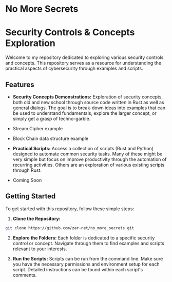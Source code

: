 # No More Secrets

# Security Controls & Concepts Exploration

Welcome to my repository dedicated to exploring various security controls and concepts. This repository serves as a resource for understanding the practical aspects of cybersecurity through examples and scripts. 

## Features

- **Security Concepts Demonstrations:** Exploration of security concepts, both old and new school through
source code written in Rust as well as general dialogs. The goal is to break-down ideas into examples that
can be used to understand fundamentals, explore the larger concept, or simply get a grasp of techno-garble.

- Stream Cipher example
- Block Chain data structure example

- **Practical Scripts:** Access a collection of scripts (Rust and Python) designed to automate common security tasks. Many of these might be very simple but focus on improve productivity through the automation of recurring activities. Others are an exploration of various existing scripts through Rust.

- Coming Soon

## Getting Started

To get started with this repository, follow these simple steps:

1. **Clone the Repository:**

```bash
git clone https://github.com/zar-net/no_more_secrets.git
```

2. **Explore the Folders:**
Each folder is dedicated to a specific security control or concept. Navigate through them to find examples and scripts relevant to your interests.

3. **Run the Scripts:**
Scripts can be run from the command line. Make sure you have the necessary permissions and environment setup for each script. Detailed instructions can be found within each script's comments.
